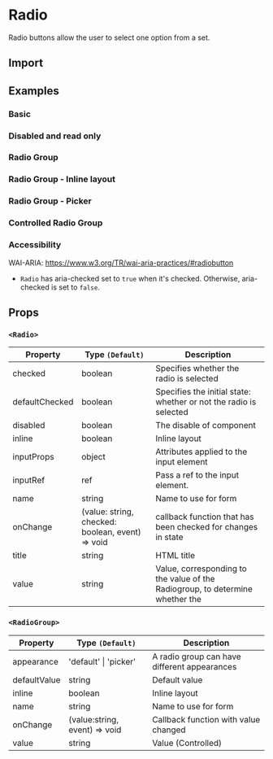 # Radio

Radio buttons allow the user to select one option from a set.

## Import

<!--{include:(components/radio/fragments/import.md)}-->

## Examples

### Basic

<!--{include:`basic.md`}-->

### Disabled and read only

<!--{include:`disabled.md`}-->

### Radio Group

<!--{include:`radio-group.md`}-->

### Radio Group - Inline layout

<!--{include:`radio-group-inline.md`}-->

### Radio Group - Picker

<!--{include:`radio-group-inline-picker.md`}-->

### Controlled Radio Group

<!--{include:`radio-group-controller.md`}-->

### Accessibility

WAI-ARIA: https://www.w3.org/TR/wai-aria-practices/#radiobutton

- `Radio` has aria-checked set to `true` when it's checked. Otherwise, aria-checked is set to `false`.

## Props

### `<Radio>`

| Property       | Type `(Default)`                                 | Description                                                                   |
| -------------- | ------------------------------------------------ | ----------------------------------------------------------------------------- |
| checked        | boolean                                          | Specifies whether the radio is selected                                       |
| defaultChecked | boolean                                          | Specifies the initial state: whether or not the radio is selected             |
| disabled       | boolean                                          | The disable of component                                                      |
| inline         | boolean                                          | Inline layout                                                                 |
| inputProps     | object                                           | Attributes applied to the input element                                       |
| inputRef       | ref                                              | Pass a ref to the input element.                                              |
| name           | string                                           | Name to use for form                                                          |
| onChange       | (value: string, checked: boolean, event) => void | callback function that has been checked for changes in state                  |
| title          | string                                           | HTML title                                                                    |
| value          | string                                           | Value, corresponding to the value of the Radiogroup, to determine whether the |

### `<RadioGroup>`

| Property     | Type `(Default)`              | Description                                  |
| ------------ | ----------------------------- | -------------------------------------------- |
| appearance   | 'default' &#124; 'picker'     | A radio group can have different appearances |
| defaultValue | string                        | Default value                                |
| inline       | boolean                       | Inline layout                                |
| name         | string                        | Name to use for form                         |
| onChange     | (value:string, event) => void | Callback function with value changed         |
| value        | string                        | Value (Controlled)                           |
